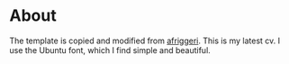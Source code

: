 # About
The template is copied and modified from [afriggeri](https://github.com/afriggeri/cv).
This is my latest cv. I use the Ubuntu font, which I find simple and beautiful.

